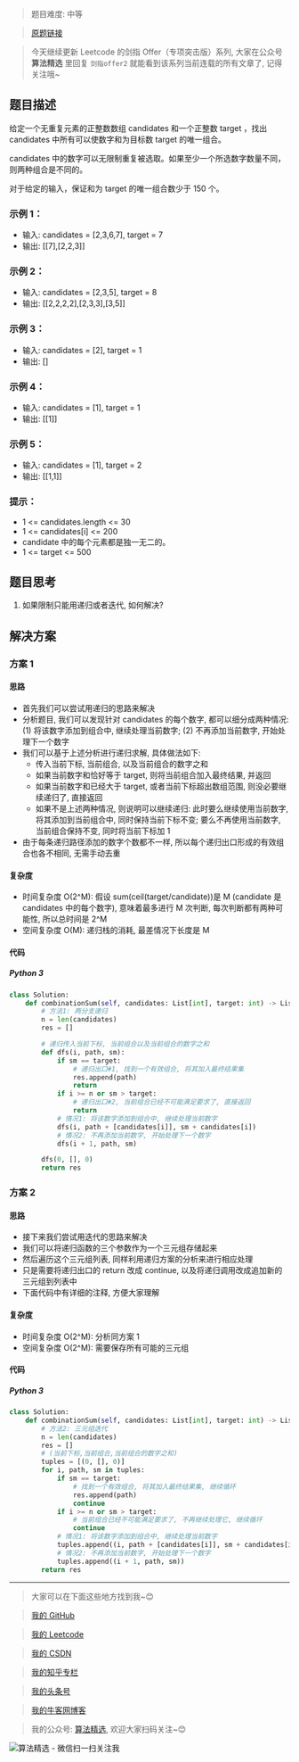 > 题目难度: 中等

> [原题链接](https://leetcode.cn/problems/Ygoe9J/)

> 今天继续更新 Leetcode 的剑指 Offer（专项突击版）系列, 大家在公众号 **算法精选** 里回复 `剑指offer2` 就能看到该系列当前连载的所有文章了, 记得关注哦~

## 题目描述

给定一个无重复元素的正整数数组 candidates 和一个正整数 target ，找出 candidates 中所有可以使数字和为目标数 target 的唯一组合。

candidates 中的数字可以无限制重复被选取。如果至少一个所选数字数量不同，则两种组合是不同的。

对于给定的输入，保证和为 target 的唯一组合数少于 150 个。

### 示例 1：

- 输入: candidates = [2,3,6,7], target = 7
- 输出: [[7],[2,2,3]]

### 示例 2：

- 输入: candidates = [2,3,5], target = 8
- 输出: [[2,2,2,2],[2,3,3],[3,5]]

### 示例 3：

- 输入: candidates = [2], target = 1
- 输出: []

### 示例 4：

- 输入: candidates = [1], target = 1
- 输出: [[1]]

### 示例 5：

- 输入: candidates = [1], target = 2
- 输出: [[1,1]]

### 提示：

- 1 <= candidates.length <= 30
- 1 <= candidates[i] <= 200
- candidate 中的每个元素都是独一无二的。
- 1 <= target <= 500

## 题目思考

1. 如果限制只能用递归或者迭代, 如何解决?

## 解决方案

### 方案 1

#### 思路

- 首先我们可以尝试用递归的思路来解决
- 分析题目, 我们可以发现针对 candidates 的每个数字, 都可以细分成两种情况: (1) 将该数字添加到组合中, 继续处理当前数字; (2) 不再添加当前数字, 开始处理下一个数字
- 我们可以基于上述分析进行递归求解, 具体做法如下:
  - 传入当前下标, 当前组合, 以及当前组合的数字之和
  - 如果当前数字和恰好等于 target, 则将当前组合加入最终结果, 并返回
  - 如果当前数字和已经大于 target, 或者当前下标超出数组范围, 则没必要继续递归了, 直接返回
  - 如果不是上述两种情况, 则说明可以继续递归: 此时要么继续使用当前数字, 将其添加到当前组合中, 同时保持当前下标不变; 要么不再使用当前数字, 当前组合保持不变, 同时将当前下标加 1
- 由于每条递归路径添加的数字个数都不一样, 所以每个递归出口形成的有效组合也各不相同, 无需手动去重

#### 复杂度

- 时间复杂度 O(2^M): 假设 sum(ceil(target/candidate))是 M (candidate 是 candidates 中的每个数字), 意味着最多进行 M 次判断, 每次判断都有两种可能性, 所以总时间是 2^M
- 空间复杂度 O(M): 递归栈的消耗, 最差情况下长度是 M

#### 代码

##### Python 3

```python
class Solution:
    def combinationSum(self, candidates: List[int], target: int) -> List[List[int]]:
        # 方法1: 两分支递归
        n = len(candidates)
        res = []

        # 递归传入当前下标, 当前组合以及当前组合的数字之和
        def dfs(i, path, sm):
            if sm == target:
                # 递归出口#1, 找到一个有效组合, 将其加入最终结果集
                res.append(path)
                return
            if i >= n or sm > target:
                # 递归出口#2, 当前组合已经不可能满足要求了, 直接返回
                return
            # 情况1: 将该数字添加到组合中, 继续处理当前数字
            dfs(i, path + [candidates[i]], sm + candidates[i])
            # 情况2: 不再添加当前数字, 开始处理下一个数字
            dfs(i + 1, path, sm)

        dfs(0, [], 0)
        return res
```

### 方案 2

#### 思路

- 接下来我们尝试用迭代的思路来解决
- 我们可以将递归函数的三个参数作为一个三元组存储起来
- 然后遍历这个三元组列表, 同样利用递归方案的分析来进行相应处理
- 只是需要将递归出口的 return 改成 continue, 以及将递归调用改成追加新的三元组到列表中
- 下面代码中有详细的注释, 方便大家理解

#### 复杂度

- 时间复杂度 O(2^M): 分析同方案 1
- 空间复杂度 O(2^M): 需要保存所有可能的三元组

#### 代码

##### Python 3

```python
class Solution:
    def combinationSum(self, candidates: List[int], target: int) -> List[List[int]]:
        # 方法2: 三元组迭代
        n = len(candidates)
        res = []
        # (当前下标,当前组合,当前组合的数字之和)
        tuples = [(0, [], 0)]
        for i, path, sm in tuples:
            if sm == target:
                # 找到一个有效组合, 将其加入最终结果集, 继续循环
                res.append(path)
                continue
            if i >= n or sm > target:
                # 当前组合已经不可能满足要求了, 不再继续处理它, 继续循环
                continue
            # 情况1: 将该数字添加到组合中, 继续处理当前数字
            tuples.append((i, path + [candidates[i]], sm + candidates[i]))
            # 情况2: 不再添加当前数字, 开始处理下一个数字
            tuples.append((i + 1, path, sm))
        return res
```

---

> 大家可以在下面这些地方找到我~😊

> [我的 GitHub](https://github.com/zjulyx)

> [我的 Leetcode](https://leetcode-cn.com/u/suibianfahui/)

> [我的 CSDN](https://me.csdn.net/zjulyx1993)

> [我的知乎专栏](https://zhuanlan.zhihu.com/c_1242508721932464128)

> [我的头条号](https://www.toutiao.com/c/user/1090304683804520/#mid=1671643017345028)

> [我的牛客网博客](https://blog.nowcoder.net/zjulyx)

> 我的公众号: [算法精选](https://mp.weixin.qq.com/s?__biz=MzA5MDk1MjI5MA==&mid=2247484158&idx=1&sn=90176bac32cf7af40e4074c721fd8a95&chksm=900285f3a7750ce5a068c9c9773781461819633f2fd60533732637ec9520c908371ebc218d49&scene=178&cur_album_id=1386231241346859009#rd), 欢迎大家扫码关注~😊

![算法精选 - 微信扫一扫关注我](https://pic1.zhimg.com/80/v2-7c988a7b35886df51596ef23616764ac_1440w.jpg)

